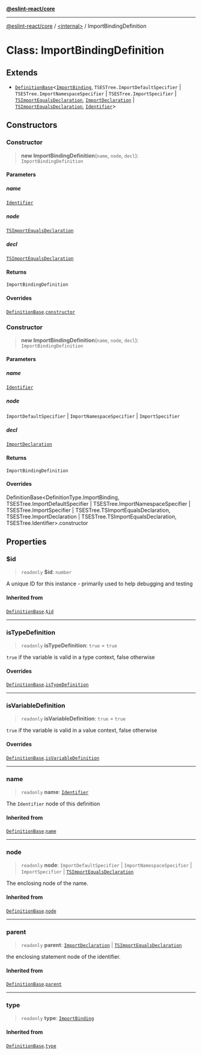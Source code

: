 [**@eslint-react/core**](../../README.md)

***

[@eslint-react/core](../../README.md) / [\<internal\>](../README.md) / ImportBindingDefinition

# Class: ImportBindingDefinition

## Extends

- [`DefinitionBase`](DefinitionBase.md)\<[`ImportBinding`](../README.md#importbinding), `TSESTree.ImportDefaultSpecifier` \| `TSESTree.ImportNamespaceSpecifier` \| `TSESTree.ImportSpecifier` \| [`TSImportEqualsDeclaration`](../type-aliases/TSImportEqualsDeclaration.md), [`ImportDeclaration`](../interfaces/ImportDeclaration.md) \| [`TSImportEqualsDeclaration`](../type-aliases/TSImportEqualsDeclaration.md), [`Identifier`](../interfaces/Identifier.md)\>

## Constructors

### Constructor

> **new ImportBindingDefinition**(`name`, `node`, `decl`): `ImportBindingDefinition`

#### Parameters

##### name

[`Identifier`](../interfaces/Identifier.md)

##### node

[`TSImportEqualsDeclaration`](../type-aliases/TSImportEqualsDeclaration.md)

##### decl

[`TSImportEqualsDeclaration`](../type-aliases/TSImportEqualsDeclaration.md)

#### Returns

`ImportBindingDefinition`

#### Overrides

[`DefinitionBase`](DefinitionBase.md).[`constructor`](DefinitionBase.md#constructor)

### Constructor

> **new ImportBindingDefinition**(`name`, `node`, `decl`): `ImportBindingDefinition`

#### Parameters

##### name

[`Identifier`](../interfaces/Identifier.md)

##### node

`ImportDefaultSpecifier` | `ImportNamespaceSpecifier` | `ImportSpecifier`

##### decl

[`ImportDeclaration`](../interfaces/ImportDeclaration.md)

#### Returns

`ImportBindingDefinition`

#### Overrides

DefinitionBase\<DefinitionType.ImportBinding, TSESTree.ImportDefaultSpecifier \| TSESTree.ImportNamespaceSpecifier \| TSESTree.ImportSpecifier \| TSESTree.TSImportEqualsDeclaration, TSESTree.ImportDeclaration \| TSESTree.TSImportEqualsDeclaration, TSESTree.Identifier\>.constructor

## Properties

### $id

> `readonly` **$id**: `number`

A unique ID for this instance - primarily used to help debugging and testing

#### Inherited from

[`DefinitionBase`](DefinitionBase.md).[`$id`](DefinitionBase.md#id)

***

### isTypeDefinition

> `readonly` **isTypeDefinition**: `true` = `true`

`true` if the variable is valid in a type context, false otherwise

#### Overrides

[`DefinitionBase`](DefinitionBase.md).[`isTypeDefinition`](DefinitionBase.md#istypedefinition)

***

### isVariableDefinition

> `readonly` **isVariableDefinition**: `true` = `true`

`true` if the variable is valid in a value context, false otherwise

#### Overrides

[`DefinitionBase`](DefinitionBase.md).[`isVariableDefinition`](DefinitionBase.md#isvariabledefinition)

***

### name

> `readonly` **name**: [`Identifier`](../interfaces/Identifier.md)

The `Identifier` node of this definition

#### Inherited from

[`DefinitionBase`](DefinitionBase.md).[`name`](DefinitionBase.md#name-1)

***

### node

> `readonly` **node**: `ImportDefaultSpecifier` \| `ImportNamespaceSpecifier` \| `ImportSpecifier` \| [`TSImportEqualsDeclaration`](../type-aliases/TSImportEqualsDeclaration.md)

The enclosing node of the name.

#### Inherited from

[`DefinitionBase`](DefinitionBase.md).[`node`](DefinitionBase.md#node-1)

***

### parent

> `readonly` **parent**: [`ImportDeclaration`](../interfaces/ImportDeclaration.md) \| [`TSImportEqualsDeclaration`](../type-aliases/TSImportEqualsDeclaration.md)

the enclosing statement node of the identifier.

#### Inherited from

[`DefinitionBase`](DefinitionBase.md).[`parent`](DefinitionBase.md#parent-1)

***

### type

> `readonly` **type**: [`ImportBinding`](../README.md#importbinding)

#### Inherited from

[`DefinitionBase`](DefinitionBase.md).[`type`](DefinitionBase.md#type-1)
